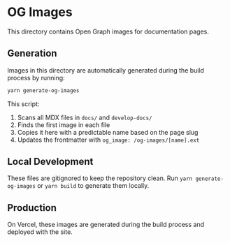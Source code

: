 # OG Images

This directory contains Open Graph images for documentation pages.

## Generation

Images in this directory are automatically generated during the build process by running:

```bash
yarn generate-og-images
```

This script:
1. Scans all MDX files in `docs/` and `develop-docs/`
2. Finds the first image in each file
3. Copies it here with a predictable name based on the page slug
4. Updates the frontmatter with `og_image: /og-images/[name].ext`

## Local Development

These files are gitignored to keep the repository clean. Run `yarn generate-og-images` or `yarn build` to generate them locally.

## Production

On Vercel, these images are generated during the build process and deployed with the site.
